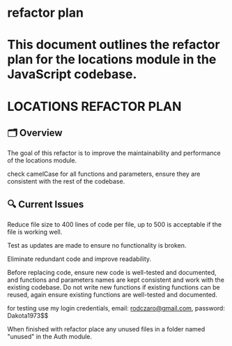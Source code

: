 # refactor plan
# This document outlines the refactor plan for the locations module in the JavaScript codebase.

# LOCATIONS REFACTOR PLAN
## 🗂️ Overview
The goal of this refactor is to improve the maintainability and performance of the locations module.

check camelCase for all functions and parameters, ensure they are consistent with the rest of the codebase.

## 🔍 Current Issues
Reduce file size to 400 lines of code per file, up to 500 is acceptable if the file is working well.

Test as updates are made to ensure no functionality is broken.

Eliminate redundant code and improve readability.

Before replacing code, ensure new code is well-tested and documented, and functions and parameters names are kept consistent and work with the existing codebase.  Do not write new functions if existing functions can be reused, again ensure existing functions are well-tested and documented.

for testing use my login credentials,  email: rodczaro@gmail.com, password: Dakota1973$$

When finished with refactor place any unused files in a folder named "unused" in the Auth module.  
